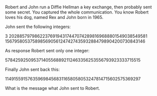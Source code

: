 Robert and John run a Diffie Hellman a key exchange, then probably sent some secret. You captured the whole communication. You know Robert loves his dog, named Rex and John born in 1965.

John sent the following integers:

3
2028857979862237691943174470742898169688801549038549581
1567958053758985690561247427435932884798904200730843146

As response Robert sent only one integer:

578425925095371405568892112463356253556793923333715515

Finally John sent back this:

1149155915763596984568311658058053247814715602575369297

What is the message what John sent to Robert.